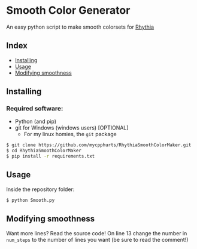 # Smooth Color Generator
An easy python script to make smooth colorsets for [Rhythia](https://github.com/David20122/sound-space-plus)

## Index
- [Installing](#installing)
- [Usage](#usage)
- [Modifying smoothness](#modifying-smoothness)

## Installing

### Required software:
- Python (and pip)
- git for Windows (windows users)  [OPTIONAL]
  - For my linux homies, the `git` package

```sh
$ git clone https://github.com/mycpphurts/RhythiaSmoothColorMaker.git
$ cd RhythiaSmoothColorMaker
$ pip install -r requirements.txt
```

## Usage
Inside the repository folder:

```sh
$ python Smooth.py
```

## Modifying smoothness
Want more lines? Read the source code! On line 13 change the number in `num_steps` to the number of lines you want (be sure to read the comment!)
